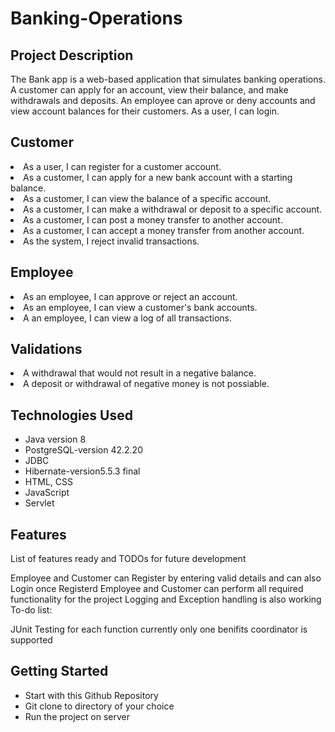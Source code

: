 # Banking-Operations
## Project Description
The Bank app is a web-based application that simulates banking operations. A customer can apply for an account, view their balance, and make withdrawals and deposits. An employee can aprove or deny accounts and view account balances for their customers. As a user, I can login. 

## Customer
<li> As a user, I can register for a customer account. </li>
<li> As a customer, I can apply for a new bank account with a starting balance. </li>
<li> As a customer, I can view the balance of a specific account.</li>
<li> As a customer, I can make a withdrawal or deposit to a specific account. </li>
<li> As a customer, I can post a money transfer to another account. </li>
<li> As a customer, I can accept a money transfer from another account. </li>
<li> As the system, I reject invalid transactions.</li>

## Employee
<li> As an employee, I can approve or reject an account. </li>
<li> As an employee, I can view a customer's bank accounts. </li>
<li> A an employee, I can view a log of all transactions.</li>

## Validations
<li> A withdrawal that would not result in a negative balance. </li>
<li> A deposit or withdrawal of negative money is not possiable.</li>



## Technologies Used
* Java version 8
* PostgreSQL-version 42.2.20
* JDBC
* Hibernate-version5.5.3 final
* HTML, CSS
* JavaScript
* Servlet

## Features
List of features ready and TODOs for future development

Employee and Customer can Register by entering valid details and can also Login once Registerd
Employee and Customer can perform all required functionality for the project
Logging and Exception handling is also working
To-do list:

JUnit Testing for each function
currently only one benifits coordinator is supported
## Getting Started
* Start with this Github Repository
* Git clone to directory of your choice
* Run the project on server
